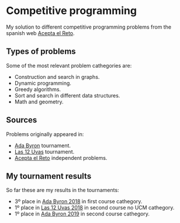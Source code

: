 # Competitive programming

My solution to different competitive programming problems from the spanish web [Acepta el Reto](http://www.aceptaelreto.com/).

## Types of problems

Some of the most relevant problem cathegories are:
* Construction and search in graphs.
* Dynamic programming.
* Greedy algorithms.
* Sort and search in different data structures.
* Math and geometry.

## Sources

Problems originally appeared in:
* [Ada Byron](http://www.ada-byron.es/) tournament.
* [Las 12 Uvas](http://www.las12uvas.es/) tournament.
* [Acepta el Reto](http://www.aceptaelreto.com/) independent problems.

## My tournament results

So far these are my results in the tournaments:
* 3º place in [Ada Byron 2018](http://www.ada-byron.es/2018/) in first course cathegory.
* 1º place in [Las 12 Uvas 2018](http://las12uvas.es/2018/) in second course no UCM cathegory.
* 1º place in [Ada Byron 2019](http://www.ada-byron.es/2019/) in second course cathegory.
